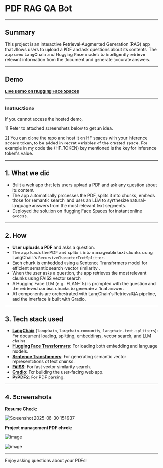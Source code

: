 # PDF RAG QA Bot

---

## Summary

This project is an interactive Retrieval-Augmented Generation (RAG) app that allows users to upload a PDF and ask questions about its contents. The app uses LangChain and Hugging Face models to intelligently retrieve relevant information from the document and generate accurate answers.

---

## Demo
[**Live Demo on Hugging Face Spaces**](https://huggingface.co/spaces/ArjunJagdale/pdf-rag-qa-bot) 

---

### Instructions
If you cannot access the hosted demo, 

1] Refer to attached screenshots below to get an idea.

2] You can clone the repo and host it on HF spaces with your inference access token, to be added in secret variables of the created space. For example in my code the (HF_TOKEN) key mentioned is the key for inference token's value.

---

## 1. What we did

- Built a web app that lets users upload a PDF and ask any question about its content.
- The app automatically processes the PDF, splits it into chunks, embeds those for semantic search, and uses an LLM to synthesize natural-language answers from the most relevant text segments.
- Deployed the solution on Hugging Face Spaces for instant online access.

---

## 2. How

- **User uploads a PDF** and asks a question.
- The app loads the PDF and splits it into manageable text chunks using LangChain's `RecursiveCharacterTextSplitter`.
- Each chunk is embedded using a Sentence Transformers model for efficient semantic search (vector similarity).
- When the user asks a question, the app retrieves the most relevant chunks using FAISS vector search.
- A Hugging Face LLM (e.g., FLAN-T5) is prompted with the question and the retrieved context chunks to generate a final answer.
- All components are orchestrated with LangChain's RetrievalQA pipeline, and the interface is built with Gradio.

---

## 3. Tech stack used

- **[LangChain](https://github.com/langchain-ai/langchain)** (`langchain`, `langchain-community`, `langchain-text-splitters`): For document loading, splitting, embeddings, vector search, and LLM chains.
- **[Hugging Face Transformers](https://github.com/huggingface/transformers)**: For loading both embedding and language models.
- **[Sentence Transformers](https://www.sbert.net/)**: For generating semantic vector representations of text chunks.
- **[FAISS](https://github.com/facebookresearch/faiss)**: For fast vector similarity search.
- **[Gradio](https://github.com/gradio-app/gradio)**: For building the user-facing web app.
- **[PyPDF2](https://github.com/py-pdf/PyPDF2)**: For PDF parsing.

---

## 4. Screenshots

**Resume Check:**

![Screenshot 2025-06-30 154937](https://github.com/user-attachments/assets/066b8c0d-392c-4c9e-95e3-e5ae4e64520a)

**Project management PDF check:**

![image](https://github.com/user-attachments/assets/a2c839dc-fb3e-4e7d-a5f7-259ebaa59c3e)

![image](https://github.com/user-attachments/assets/0a8ffd14-7077-4c2b-9ee5-e02e15d745cf)






---

Enjoy asking questions about your PDFs!
